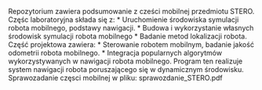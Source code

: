 Repozytorium zawiera podsumowanie z cześci mobilnej przedmiotu STERO.
Częśc laboratoryjna składa się z:
    * Uruchomienie środowiska symulacji robota mobilnego, podstawy nawigacji.
    * Budowa i wykorzystanie własnych środowisk symulacji robota mobilnego
    * Badanie metod lokalizacji robota.
Część projektowa zawiera:
    * Sterowanie robotem mobilnym, badanie jakość odometrii robota mobilnego.
    * Integracja popularnych algorytmów wykorzystywanych w nawigacji robota mobilnego. Program ten realizuje system nawigacji robota poruszającego się w dynamicznym środowisku.
Sprawozadanie częsci mobilnej w pliku: sprawozdanie_STERO.pdf
